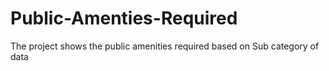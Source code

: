 # Public-Amenties-Required
The project shows the public amenities required based on Sub category of data
